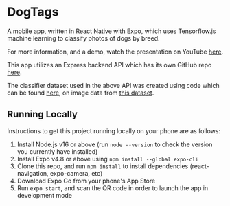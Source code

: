 # DogTags

A mobile app, written in React Native with Expo, which uses Tensorflow.js machine learning to classify photos of dogs by breed.

For more information, and a demo, watch the presentation on YouTube [here](https://www.youtube.com/watch?v=rLSDtEcvVMk).

This app utilizes an Express backend API which has its own GitHub repo [here](https://github.com/PaulOR26/dog-breed-api).

The classifier dataset used in the above API was created using code which can be found [here](https://github.com/lkelsall/tfjs-classifier-creator), on image data from [this dataset](http://vision.stanford.edu/aditya86/ImageNetDogs/).

## Running Locally

Instructions to get this project running locally on your phone are as follows:
1. Install Node.js v16 or above (run `node --version` to check the version you currently have installed)
2. Install Expo v4.8 or above using `npm install --global expo-cli`
3. Clone this repo, and run `npm install` to install dependencies (react-navigation, expo-camera, etc)
4. Download Expo Go from your phone's App Store
5. Run `expo start`, and scan the QR code in order to launch the app in development mode
